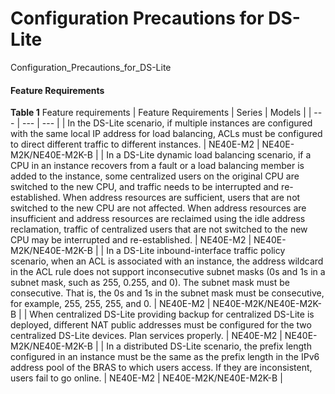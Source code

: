 Configuration Precautions for DS-Lite
=====================================

Configuration_Precautions_for_DS-Lite

#### Feature Requirements

**Table 1** Feature requirements
| Feature Requirements | Series | Models |
| --- | --- | --- |
| In the DS-Lite scenario, if multiple instances are configured with the same local IP address for load balancing, ACLs must be configured to direct different traffic to different instances. | NE40E-M2 | NE40E-M2K/NE40E-M2K-B |
| In a DS-Lite dynamic load balancing scenario, if a CPU in an instance recovers from a fault or a load balancing member is added to the instance, some centralized users on the original CPU are switched to the new CPU, and traffic needs to be interrupted and re-established.  When address resources are sufficient, users that are not switched to the new CPU are not affected. When address resources are insufficient and address resources are reclaimed using the idle address reclamation, traffic of centralized users that are not switched to the new CPU may be interrupted and re-established. | NE40E-M2 | NE40E-M2K/NE40E-M2K-B |
| In a DS-Lite inbound-interface traffic policy scenario, when an ACL is associated with an instance, the address wildcard in the ACL rule does not support inconsecutive subnet masks (0s and 1s in a subnet mask, such as 255, 0.255, and 0). The subnet mask must be consecutive. That is, the 0s and 1s in the subnet mask must be consecutive, for example, 255, 255, 255, and 0. | NE40E-M2 | NE40E-M2K/NE40E-M2K-B |
| When centralized DS-Lite providing backup for centralized DS-Lite is deployed, different NAT public addresses must be configured for the two centralized DS-Lite devices. Plan services properly. | NE40E-M2 | NE40E-M2K/NE40E-M2K-B |
| In a distributed DS-Lite scenario, the prefix length configured in an instance must be the same as the prefix length in the IPv6 address pool of the BRAS to which users access. If they are inconsistent, users fail to go online. | NE40E-M2 | NE40E-M2K/NE40E-M2K-B |